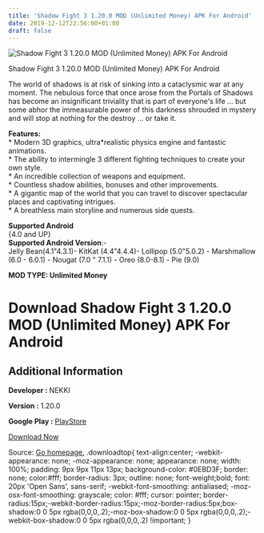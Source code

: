 ```yaml
---
title: 'Shadow Fight 3 1.20.0 MOD (Unlimited Money) APK For Android'
date: 2019-12-12T22:56:00+01:00
draft: false
---
```


![Shadow Fight 3 1.20.0 MOD (Unlimited Money) APK For Android](https://i0.wp.com/apkhome.net/wp-content/uploads/2019/12/Shadow-Fight-3.png "Shadow Fight 3 1.20.0 MOD (Unlimited Money) APK For Android")

  

Shadow Fight 3 1.20.0 MOD (Unlimited Money) APK For Android

The world of shadows is at risk of sinking into a cataclysmic war at any moment. The nebulous force that once arose from the Portals of Shadows has become an insignificant triviality that is part of everyone's life ... but some abhor the immeasurable power of this darkness shrouded in mystery and will stop at nothing for the destroy ... or take it.

**Features:**  
\* Modern 3D graphics, ultra\*realistic physics engine and fantastic animations.  
\* The ability to intermingle 3 different fighting techniques to create your own style.  
\* An incredible collection of weapons and equipment.  
\* Countless shadow abilities, bonuses and other improvements.  
\* A gigantic map of the world that you can travel to discover spectacular places and captivating intrigues.  
\* A breathless main storyline and numerous side quests.

**Supported Android**  
{4.0 and UP}  
**Supported Android Version**:-  
Jelly Bean(4.1"4.3.1)- KitKat (4.4"4.4.4)- Lollipop (5.0"5.0.2) - Marshmallow (6.0 - 6.0.1) - Nougat (7.0 " 7.1.1) - Oreo (8.0-8.1) - Pie (9.0)

**MOD TYPE: Unlimited Money**

Download Shadow Fight 3 1.20.0 MOD (Unlimited Money) APK For Android
====================================================================

Additional Information
----------------------

**Developer :** NEKKI

**Version :** 1.20.0

**Google Play :** [PlayStore](https://play.google.com/store/apps/details?id=com.nekki.shadowfight3)

  

[Download Now](https://store4app.co/post/shadow-fight-3-1-20-0-mod-unlimited-money-apk-for-android_1576170202)

  
Source: [Go homepage.](https://store4app.co/post/shadow-fight-3-1-20-0-mod-unlimited-money-apk-for-android_1576170202) .downloadtop{ text-align:center; -webkit-appearance: none; -moz-appearance: none; appearance: none; width: 100%; padding: 9px 9px 11px 13px; background-color: #0EBD3F; border: none; color:#fff; border-radius: 3px; outline: none; font-weight;bold; font: 20px 'Open Sans', sans-serif; -webkit-font-smoothing: antialiased; -moz-osx-font-smoothing: grayscale; color: #fff; cursor: pointer; border-radius:15px;-webkit-border-radius:15px;-moz-border-radius:5px;box-shadow:0 0 5px rgba(0,0,0,.2);-moz-box-shadow:0 0 5px rgba(0,0,0,.2);-webkit-box-shadow:0 0 5px rgba(0,0,0,.2) !important; }